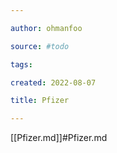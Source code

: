 ```yaml
---

author: ohmanfoo

source: #todo

tags: 

created: 2022-08-07

title: Pfizer

---
```

[[Pfizer.md]]#Pfizer.md